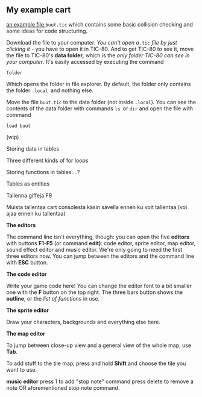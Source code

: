 
## My example cart

[an example file ](url)`buut.tic` which contains some basic collision checking and some ideas for code structuring.

Download the file to your computer. *You can't open a*`.tic` *file by just clicking it* - you have to open it in TIC-80. And to get TIC-80 to see it, move the file to TIC-80's **data folder,** which is the *only folder TIC-80 can see in your computer*. It's easily accessed by executing the command

    folder

Which opens the folder in file explorer. By default, the folder only contains the folder `.local `and nothing else.

Move the file `buut.tic` to the data folder (not inside `.local`). You can see the contents of the data folder with commands `ls `or `dir` and open the file with command

    load buut

(wip)

Storing data in tables

Three different kinds of for loops

Storing functions in tables….?

Tables as entities

Tallenna giffejä F9

Muista tallentaa cart consolesta käsin savella ennen ku voit tallentaa (voi ajaa ennen ku tallentaa)






**The editors**

The command line isn't everything, though: you can open the five **editors** with buttons **F1-F5** (or command **edit)**: code editor, sprite editor, map editor, sound effect editor and music editor. We're only going to need the first three editors now. You can jump between the editors and the command line with **ESC** button.

**The code editor**

Write your game code here! You can change the editor font to a bit smaller one with the **F** button on the top right. The three bars button shows the **outline**, or the *list of functions* in use.

**The sprite editor**

Draw your characters, backgrounds and everything else here.

**The map editor**

To jump between close-up view and a general view of the whole map, use **Tab**.

To add stuff to the tile map, press and hold **Shift** and choose the tile you want to use.

**music editor**
press 1 to add "stop note" command
press delete to remove a note OR aforementioned stop note command.
